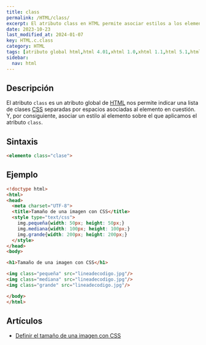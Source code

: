 ```yaml
---
title: class
permalink: /HTML/class/
excerpt: El atributo class en HTML permite asociar estilos a los elementos mediante clases CSS.
date: 2023-10-23
last_modified_at: 2024-01-07
key: HTML.c.class
category: HTML
tags: [atributo global html,html 4.01,xhtml 1.0,xhtml 1.1,html 5.1,html 5.2,html 5]
sidebar:
  nav: html
---
```


## Descripción


El atributo `class` es un atributo global de [HTML](https://www.manualweb.net/html/) nos permite indicar una lista de clases [CSS](https://www.manualweb.net/css/) separadas por espacios asociadas al elemento en cuestión. Y, por consiguiente, asociar un estilo al elemento sobre el que aplicamos el atributo `class`.


## Sintaxis


```html
<elemento class="clase">
```


## Ejemplo


```html
<!doctype html>
<html>
<head>
  <meta charset="UTF-8">
  <title>Tamaño de una imagen con CSS</title>
  <style type="text/css">
    img.pequeña{width: 50px; height: 50px;}
    img.mediana{width: 100px; height: 100px;}
    img.grande{width: 200px; height: 200px;}
  </style>
</head>
<body>

<h1>Tamaño de una imagen con CSS</h1>

<img class="pequeña" src="lineadecodigo.jpg"/>
<img class="mediana" src="lineadecodigo.jpg"/>
<img class="grande" src="lineadecodigo.jpg"/>

</body>
</html>
```


## Artículos

- [Definir el tamaño de una imagen con CSS](https://lineadecodigo.com/css/definir-el-tamano-de-una-imagen-con-css/)
